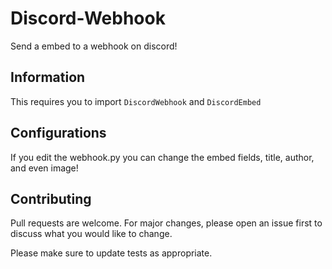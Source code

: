 # Discord-Webhook
Send a embed to a webhook on discord!

## Information
This requires you to import ```DiscordWebhook``` and ```DiscordEmbed```

## Configurations
If you edit the webhook.py you can change the embed fields, title, author, and even image!

## Contributing
Pull requests are welcome. For major changes, please open an issue first to discuss what you would like to change.

Please make sure to update tests as appropriate.
